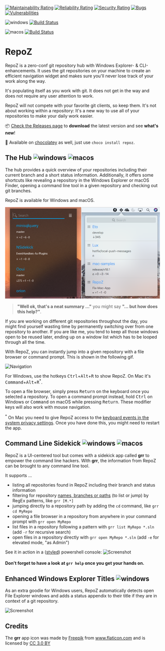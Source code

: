 [![Maintainability Rating](https://sonarcloud.io/api/project_badges/measure?project=awaescher_RepoZ&metric=sqale_rating)](https://sonarcloud.io/dashboard?id=awaescher_RepoZ)
[![Reliability Rating](https://sonarcloud.io/api/project_badges/measure?project=awaescher_RepoZ&metric=reliability_rating)](https://sonarcloud.io/dashboard?id=awaescher_RepoZ)
[![Security Rating](https://sonarcloud.io/api/project_badges/measure?project=awaescher_RepoZ&metric=security_rating)](https://sonarcloud.io/dashboard?id=awaescher_RepoZ)
[![Bugs](https://sonarcloud.io/api/project_badges/measure?project=awaescher_RepoZ&metric=bugs)](https://sonarcloud.io/dashboard?id=awaescher_RepoZ)
[![Vulnerabilities](https://sonarcloud.io/api/project_badges/measure?project=awaescher_RepoZ&metric=vulnerabilities)](https://sonarcloud.io/dashboard?id=awaescher_RepoZ)

![windows][windows] [![Build Status](https://dev.azure.com/awaescher/osspipeline/_apis/build/status/Cake-Win)](https://dev.azure.com/awaescher/osspipeline/_build/latest?definitionId=4)

![macos][macOS] [![Build Status](https://dev.azure.com/awaescher/osspipeline/_apis/build/status/Cake-Mac)](https://dev.azure.com/awaescher/osspipeline/_build/latest?definitionId=5)

# RepoZ

RepoZ is a zero-conf git repository hub with Windows Explorer- & CLI-enhancements. It uses the git repositories on your machine to create an efficient navigation widget and makes sure you'll never lose track of your work along the way.

It's populating itself as you work with git. It does not get in the way and does not require any user attention to work.

RepoZ will not compete with your favorite git clients, so keep them. It's not about working within a repository: It's a new way to use all of your repositories to make your daily work easier.

📦  [Check the Releases page](https://github.com/awaescher/RepoZ/releases) to **download** the latest version and see **what's new**!

🍫  Available on [chocolatey](https://chocolatey.org/packages/repoz) as well, just use `choco install repoz`.

## The Hub ![windows][windows] ![macos][macOS]
The hub provides a quick overview of your repositories including their current branch and a short status information. Additionally, it offers some shortcuts like revealing a repository in the Windows Explorer or macOS Finder, opening a command line tool in a given repository and checking out git branches.

RepoZ is available for Windows and macOS.

![Screenshot](_doc/RepoZ-ReadMe-UI-Both.png)


> **"Well ok, that's a neat summary ..."** you might say **"... but how does this help?"**.

If you are working on different git repositories throughout the day, you might find yourself wasting time by permanently switching over from one repository to another. If you are like me, you tend to keep all those windows open to be reused later, ending up on a window list which has to be looped through all the time.

With RepoZ, you can instantly jump into a given repository with a file browser or command prompt. This is shown in the following gif.

![Navigation](_doc/QuickNavigation.gif)

For Windows, use the hotkeys <kbd>Ctrl</kbd>+<kbd>Alt</kbd>+<kbd>R</kbd> to show RepoZ. On Mac it's <kbd>Command</kbd>+<kbd>Alt</kbd>+<kbd>R</kbd><sup>*</sup>. 

To open a file browser, simply press <kbd>Return</kbd> on the keyboard once you selected a repository. To open a command prompt instead, hold <kbd>Ctrl</kbd> on Windows or <kbd>Command</kbd> on macOS while pressing <kbd>Return</kbd>. These modifier keys will also work with mouse navigation.

<sup>*</sup> On Mac you need to give RepoZ access to the [keyboard events in the system privacy settings](http://mizage.com/help/accessibility.html). Once you have done this, you might need to restart the app.

## Command Line Sidekick ![windows][windows] ![macos][macOS]
RepoZ is a UI-centered tool but comes with a sidekick app called **grr** to empower the command line hackers. 
With **grr**, the information from RepoZ can be brought to any command line tool.

It supports ...
 - listing all repositories found in RepoZ including their branch and status information
 - filtering for repository [names, branches or paths](https://github.com/awaescher/RepoZ/issues/68#issuecomment-478764341) (to list or jump) by RegEx patterns, like `grr [M.*]`
 - jumping directly to a repository path by adding the `cd` command, like `grr cd MyRepo`
 - opening a file browser in a repository from anywhere in your command prompt with `grr open MyRepo`
 - list files in a repository following a pattern with `grr list MyRepo *.sln` (add `-r` for recursive search)
 - open files in a repository directly with `grr open MyRepo *.sln` (add `-e` for elevated mode, "as Admin")
 
See it in action in a ([styled](https://github.com/awaescher/PoshX)) powershell console:
![Screenshot](_doc/grr-5fps-compressed.gif)

#### Don't forget to have a look at `grr help` once you get your hands on.

## Enhanced Windows Explorer Titles ![windows][windows]
As an extra goodie for Windows users, RepoZ automatically detects open File Explorer windows and adds a status appendix to their title if they are in context of a git repository.

![Screenshot](_doc/RepoZ-ReadMe-Explorer.png)

## Credits
The **grr** app icon was made by <a href="http://www.freepik.com" title="Freepik">Freepik</a> from <a href="https://www.flaticon.com/" title="Flaticon">www.flaticon.com</a> and is licensed by <a href="http://creativecommons.org/licenses/by/3.0/" title="Creative Commons BY 3.0" target="_blank">CC 3.0 BY</a>


[windows]: https://raw.githubusercontent.com/MarcBruins/awesome-xamarin/master/images/windows.png
[macos]: https://raw.githubusercontent.com/MarcBruins/awesome-xamarin/master/images/ios.png

